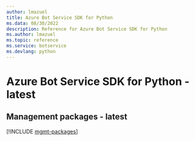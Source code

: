 ```yaml
---
author: lmazuel
title: Azure Bot Service SDK for Python
ms.data: 08/30/2022
description: Reference for Azure Bot Service SDK for Python
ms.author: lmazuel
ms.topic: reference
ms.service: botservice
ms.devlang: python
---
```

# Azure Bot Service SDK for Python - latest

## Management packages - latest
[!INCLUDE [mgmt-packages](bot-service-mgmt-index.md)]